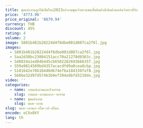 ```yaml
---
title: ชุดแต่งงานลูกไม้เปิดไหล่2023สง่างามชุดเจ้าสาวแขนสั้นติดผ้าปะติดด้านหลังเจ้าสาวที่รัก
price: '4773.96'
price_original: '8679.94'
currency: THB
discount: 45%
rating: 4
volume: 2
image: S801b481b28224d4f8dbe001d807ca2f6l.jpg
images:
  - S801b481b28224d4f8dbe001d807ca2f6l.jpg
  - Saa2d38bc23804151acc70a21278d0363c.jpg
  - S48834a1ed84b445cb658228269366635T.jpg
  - S59a9814589bd4357acacdfd9a0cea8cbp.jpg
  - S181642e70b18440db74efba184330faf8.jpg
  - S68be32d97d574b3b9ef394a9bfd3219dx.jpg
video: ''
categories:
  - name: งานแต่งงานและกิจกรรม
    slug: งานแต-งงานและก-จกรรม
  - name: ชุดแต่งงาน
    slug: ดแต-งงาน
slug: ดแต-งงานล-กไม-เป-ดไหล
encode: oCXx0XY
lang: th
---
```

  